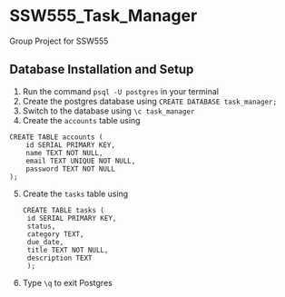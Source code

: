 # SSW555_Task_Manager
Group Project for SSW555

## Database Installation and Setup
1. Run the command ```psql -U postgres``` in your terminal 
2. Create the postgres database using ```CREATE DATABASE task_manager;```
3. Switch to the database using ```\c task_manager```
4. Create the `accounts` table using 
```
CREATE TABLE accounts ( 
    id SERIAL PRIMARY KEY,
    name TEXT NOT NULL,
    email TEXT UNIQUE NOT NULL,
    password TEXT NOT NULL
);
```
5. Create the `tasks` table using
   ```
   CREATE TABLE tasks ( 
    id SERIAL PRIMARY KEY,
    status,
    category TEXT,
    due_date,
    title TEXT NOT NULL,
    description TEXT
    );
    ```
6. Type `\q` to exit Postgres
